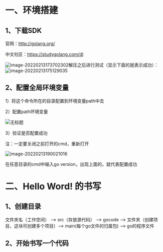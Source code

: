 # 一、环境搭建

## 1、下载SDK

官网：http://golang.org/

中文社区：https://studygolang.com/dl

![image-20220213173702302](https://gitee.com/Green_chicken/picture/raw/master/go/20220213173821.png)解压之后进行测试（显示下面的就表示成功）：
 ![image-20220213175129035](https://gitee.com/Green_chicken/picture/raw/master/go/20220213175130.png)

## 2、配置全局环境变量

1）将这个命令所在的目录配置到环境变量path中去

2）配置path环境变量

![无标题](https://gitee.com/Green_chicken/picture/raw/master/go/20220213185831.png)

3）验证是否配置成功

注：一定要关闭之前打开的cmd，重新打开

 ![image-20220213190021016](https://gitee.com/Green_chicken/picture/raw/master/go/20220213190024.png)

在任意目录的cmd中输入go version，出现上面的，就代表配置成功

# 二、Hello Word! 的书写 

## 1、创建目录

文件夹名（工作空间） ——> src（存放源代码） ——> gocode ——> 文件夹（创建项目，这块可创建多个项目）—> main(每个go文件的归属包) ——> go的程序文件

## 2、开始书写一个代码




